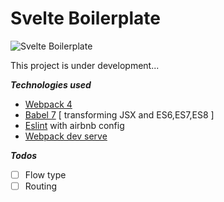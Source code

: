 # Svelte Boilerplate

![Svelte Boilerplate](https://raw.githubusercontent.com/omidnikrah/svelte-boilerplate/master/banner.jpg)

This project is under development...

***Technologies used***

* [Webpack 4](https://github.com/webpack/webpack) 
* [Babel 7](https://github.com/babel/babel) [ transforming JSX and ES6,ES7,ES8 ]
* [Eslint](https://github.com/eslint/eslint/) with airbnb config
* [Webpack dev serve](https://github.com/webpack/webpack-dev-server) 

***Todos***

 - [ ] Flow type
 - [ ] Routing
